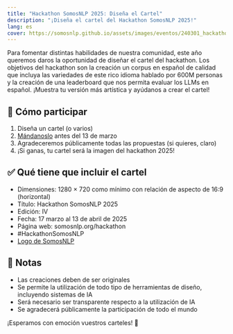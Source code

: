 ```yaml
---
title: "Hackathon SomosNLP 2025: Diseña el Cartel"
description: "¡Diseña el cartel del Hackathon SomosNLP 2025!"
lang: es
cover: https://somosnlp.github.io/assets/images/eventos/240301_hackathon.jpg
---
```


Para fomentar distintas habilidades de nuestra comunidad, este año queremos daros la oportunidad de diseñar el cartel del hackathon. Los objetivos del hackathon son la creación un corpus en español de calidad que incluya las variedades de este rico idioma hablado por 600M personas y la creación de una leaderboard que nos permita evaluar los LLMs en español. ¡Muestra tu versión más artística y ayúdanos a crear el cartel!

## 🎨 Cómo participar

1. Diseña un cartel (o varios)
2. [Mándanoslo](https://forms.gle/iJrKZtBXvnAk5Ji38) antes del 13 de marzo
3. Agradeceremos públicamente todas las propuestas (si quieres, claro)
4. ¡Si ganas, tu cartel será la imagen del hackathon 2025!

## ✅ Qué tiene que incluir el cartel

- Dimensiones: 1280 × 720 como mínimo con relación de aspecto de 16:9 (horizontal)
- Título: Hackathon SomosNLP 2025
- Edición: IV
- Fecha: 17 marzo al 13 de abril de 2025
- Página web: somosnlp.org/hackathon
- #HackathonSomosNLP
- [Logo de SomosNLP](https://github.com/somosnlp/assets/blob/main/logo_somos_nlp.png)

## 📝 Notas

- Las creaciones deben de ser originales
- Se permite la utilización de todo tipo de herramientas de diseño, incluyendo sistemas de IA
- Será necesario ser transparente respecto a la utilización de IA
- Se agradecerá públicamente la participación de todo el mundo

¡Esperamos con emoción vuestros carteles! 🤩

<!-- Idea: Hilo en twitter con los carteles por orden de entrega -->
